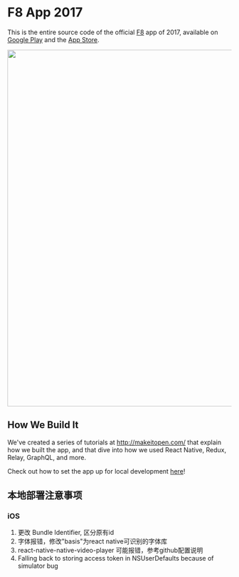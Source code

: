 # F8 App 2017

This is the entire source code of the official [F8](https://fbf8.com/) app of 2017, available on [Google Play](https://play.google.com/store/apps/details?id=com.facebook.f8) and the [App Store](https://itunes.apple.com/us/app/f8/id853467066).

<img src=".github/screenshot-app@2x.png" width="800">


## How We Build It

We've created a series of tutorials at http://makeitopen.com/ that explain how we built the app, and that dive into how we used React Native, Redux, Relay, GraphQL, and more.

Check out how to set the app up for local development [here](http://makeitopen.com/docs/en/1-A1-local-setup.html)!



## 本地部署注意事项
### iOS 
1. 更改 Bundle Identifier, 区分原有id
2. 字体报错，修改"basis"为react native可识别的字体库
3. react-native-native-video-player 可能报错，参考github配置说明
4. Falling back to storing access token in NSUserDefaults because of simulator bug

